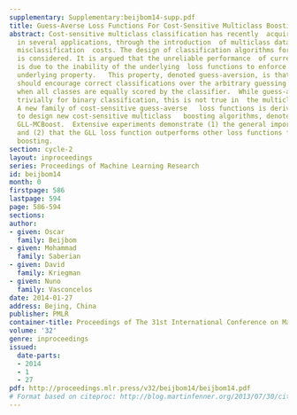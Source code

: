 ```yaml
---
supplementary: Supplementary:beijbom14-supp.pdf
title: Guess-Averse Loss Functions For Cost-Sensitive Multiclass Boosting
abstract: Cost-sensitive multiclass classification has recently  acquired significance
  in several applications, through the introduction  of multiclass datasets with well-defined
  misclassification  costs. The design of classification algorithms for this  setting
  is considered. It is argued that the unreliable performance  of current algorithms
  is due to the inability of the underlying  loss functions to enforce a certain fundamental
  underlying property.   This property, denoted guess-aversion, is that  the loss
  should encourage correct classifications over the arbitrary guessing  that ensues
  when all classes are equally scored by the classifier.  While guess-aversion holds
  trivially for binary classification, this is not true in  the multiclass setting.
  A new family of cost-sensitive guess-averse   loss functions is derived, and used
  to design new cost-sensitive multiclass   boosting algorithms, denoted GEL- and
  GLL-MCBoost.  Extensive experiments demonstrate (1) the general importance of   guess-aversion
  and (2) that the GLL loss function outperforms other loss functions for multiclass
  boosting.
section: cycle-2
layout: inproceedings
series: Proceedings of Machine Learning Research
id: beijbom14
month: 0
firstpage: 586
lastpage: 594
page: 586-594
sections: 
author:
- given: Oscar
  family: Beijbom
- given: Mohammad
  family: Saberian
- given: David
  family: Kriegman
- given: Nuno
  family: Vasconcelos
date: 2014-01-27
address: Bejing, China
publisher: PMLR
container-title: Proceedings of The 31st International Conference on Machine Learning
volume: '32'
genre: inproceedings
issued:
  date-parts:
  - 2014
  - 1
  - 27
pdf: http://proceedings.mlr.press/v32/beijbom14/beijbom14.pdf
# Format based on citeproc: http://blog.martinfenner.org/2013/07/30/citeproc-yaml-for-bibliographies/
---
```

